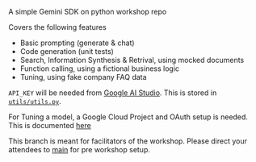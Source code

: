A simple Gemini SDK on python workshop repo

Covers the following features
- Basic prompting (generate & chat)
- Code generation (unit tests)
- Search, Information Synthesis & Retrival, using mocked documents
- Function calling, using a fictional business logic
- Tuning, using fake company FAQ data

`API_KEY` will be needed from [Google AI Studio](https://aistudio.google.com/). This is stored in [`utils/utils.py`](utils/utils.py).

For Tuning a model, a Google Cloud Project and OAuth setup is needed. This is documented [here](https://ai.google.dev/palm_docs/oauth_quickstart)

This branch is meant for facilitators of the workshop. Please direct your attendees to [main](/tree/main) for pre workshop setup.